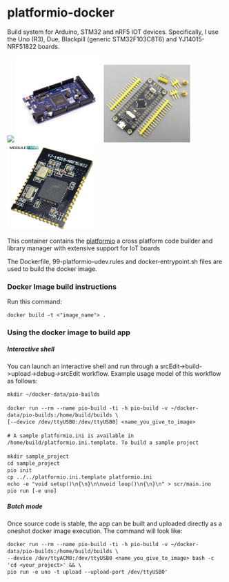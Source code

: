 # platformio-docker
Build system for Arduino, STM32 and nRF5 IOT devices.
Specifically, I use the Uno (R3), Due, Blackpill (generic STM32F103C8T6) and YJ14015-NRF51822 boards.

<img src="board-pics/arduino_uno.jpg" width="200">

<img src="board-pics/arduino_due.jpg" width="200">

<img src="board-pics/STM32F103C8T6.jpg" width="200">

<img src="board-pics/YJ14015.jpg" width="200">

This container contains the [platformio](https://platformio.org) a cross platform code builder and library manager with extensive support for IoT boards

The Dockerfile, 99-platformio-udev.rules and docker-entrypoint.sh files are used to build the docker image.

### Docker Image build instructions
Run this command:
```
docker build -t <"image_name"> .
```

### Using the docker image to build app

##### Interactive shell
You can launch an interactive shell and run through a srcEdit->build->upload->debug->srcEdit workflow. Example usage model of this workflow as follows:
```
mkdir ~/docker-data/pio-builds

docker run --rm --name pio-build -ti -h pio-build -v ~/docker-data/pio-builds:/home/build/builds \
[--device /dev/ttyUSB0:/dev/ttyUSB0] <name_you_give_to_image>

# A sample platformio.ini is available in /home/build/platformio.ini.template. To build a sample project

mkdir sample_project
cd sample_project
pio init
cp ../../platformio.ini.template platformio.ini
echo -e "void setup()\n{\n}\n\nvoid loop()\n{\n}\n" > scr/main.ino
pio run [-e uno]
```

##### Batch mode
Once source code is stable, the app can be built and uploaded directly as a oneshot docker image execution. The command will look like:

```
docker run --rm --name pio-build -ti -h pio-build -v ~/docker-data/pio-builds:/home/build/builds \
--device /dev/ttyACM0:/dev/ttyUSB0 <name_you_give_to_image> bash -c 'cd <your_project>' && \
pio run -e uno -t upload --upload-port /dev/ttyUSB0'
```

